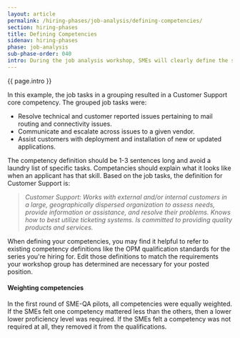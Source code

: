 ```yaml
---
layout: article
permalink: /hiring-phases/job-analysis/defining-competencies/
section: hiring-phases
title: Defining Competencies
sidenav: hiring-phases
phase: job-analysis
sub-phase-order: 040
intro: During the job analysis workshop, SMEs will clearly define the specialized experience in the form of competencies. These will then be listed in the job announcement along with the competency definition. 
---
```


<p class="usa-intro">
  {{ page.intro }}
</p>

In this example, the job tasks in a grouping resulted in a Customer Support core competency. The grouped job tasks were:

- Resolve technical and customer reported issues pertaining to mail routing and connectivity issues.
- Communicate and escalate across issues to a given vendor.
- Assist customers with deployment and installation of new or updated applications.

The competency definition should be 1-3 sentences long and avoid a laundry list of specific tasks. Competancies should explain what it looks like when an applicant has that skill. Based on the job tasks, the definition for Customer Support is:

> *Customer Support: Works with external and/or internal customers in a large, geographically dispersed organization to assess needs, provide information or assistance, and resolve their problems. Knows how to best utilize ticketing systems. Is committed to providing quality products and services.*

When defining your competencies, you may find it helpful to refer to existing competency definitions like the OPM qualification standards for the series you're hiring for. Edit those definitions to match the requirements your workshop group has determined are necessary for your posted position.

#### Weighting competencies

In the first round of SME-QA pilots, all competencies were equally weighted. If the SMEs felt one competency mattered less than the others, then a lower lower proficiency level was required. If the SMEs felt a competency was not required at all, they removed it from the qualifications.
